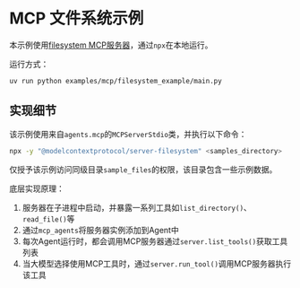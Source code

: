 # MCP 文件系统示例

本示例使用[filesystem MCP服务器](https://github.com/modelcontextprotocol/servers/tree/main/src/filesystem)，通过`npx`在本地运行。

运行方式：

```
uv run python examples/mcp/filesystem_example/main.py
```

## 实现细节

该示例使用来自`agents.mcp`的`MCPServerStdio`类，并执行以下命令：

```bash
npx -y "@modelcontextprotocol/server-filesystem" <samples_directory>
```

仅授予该示例访问同级目录`sample_files`的权限，该目录包含一些示例数据。

底层实现原理：

1. 服务器在子进程中启动，并暴露一系列工具如`list_directory()`、`read_file()`等
2. 通过`mcp_agents`将服务器实例添加到Agent中
3. 每次Agent运行时，都会调用MCP服务器通过`server.list_tools()`获取工具列表
4. 当大模型选择使用MCP工具时，通过`server.run_tool()`调用MCP服务器执行该工具